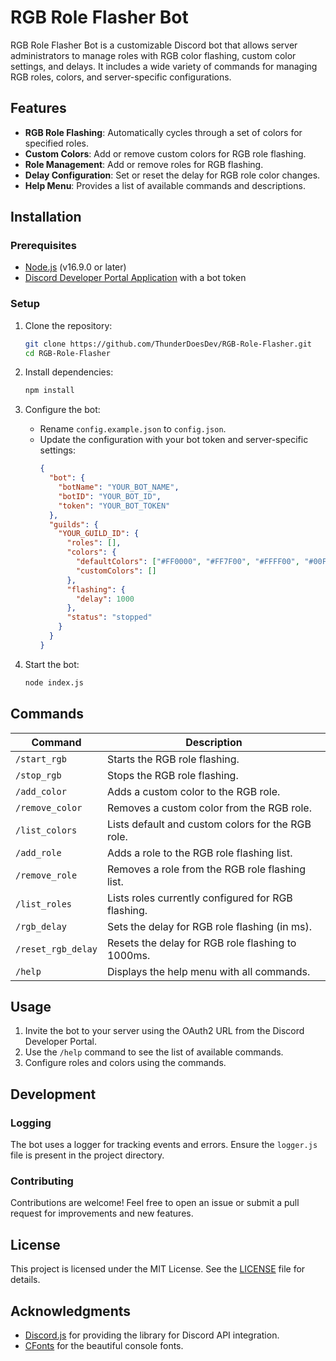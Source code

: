 # RGB Role Flasher Bot

RGB Role Flasher Bot is a customizable Discord bot that allows server administrators to manage roles with RGB color flashing, custom color settings, and delays. It includes a wide variety of commands for managing RGB roles, colors, and server-specific configurations.

## Features
- **RGB Role Flashing**: Automatically cycles through a set of colors for specified roles.
- **Custom Colors**: Add or remove custom colors for RGB role flashing.
- **Role Management**: Add or remove roles for RGB flashing.
- **Delay Configuration**: Set or reset the delay for RGB role color changes.
- **Help Menu**: Provides a list of available commands and descriptions.

## Installation

### Prerequisites
- [Node.js](https://nodejs.org/) (v16.9.0 or later)
- [Discord Developer Portal Application](https://discord.com/developers/applications) with a bot token

### Setup
1. Clone the repository:
   ```bash
   git clone https://github.com/ThunderDoesDev/RGB-Role-Flasher.git
   cd RGB-Role-Flasher
   ```

2. Install dependencies:
   ```bash
   npm install
   ```

3. Configure the bot:
   - Rename `config.example.json` to `config.json`.
   - Update the configuration with your bot token and server-specific settings:
     ```json
     {
       "bot": {
         "botName": "YOUR_BOT_NAME",
         "botID": "YOUR_BOT_ID",
         "token": "YOUR_BOT_TOKEN"
       },
       "guilds": {
         "YOUR_GUILD_ID": {
           "roles": [],
           "colors": {
             "defaultColors": ["#FF0000", "#FF7F00", "#FFFF00", "#00FF00", "#0000FF", "#4B0082", "#8B00FF"],
             "customColors": []
           },
           "flashing": {
             "delay": 1000
           },
           "status": "stopped"
         }
       }
     }
     ```

4. Start the bot:
   ```bash
   node index.js
   ```

## Commands
| Command         | Description                                        |
|------------------|----------------------------------------------------|
| `/start_rgb`     | Starts the RGB role flashing.                     |
| `/stop_rgb`      | Stops the RGB role flashing.                      |
| `/add_color`     | Adds a custom color to the RGB role.              |
| `/remove_color`  | Removes a custom color from the RGB role.         |
| `/list_colors`   | Lists default and custom colors for the RGB role. |
| `/add_role`      | Adds a role to the RGB role flashing list.        |
| `/remove_role`   | Removes a role from the RGB role flashing list.   |
| `/list_roles`    | Lists roles currently configured for RGB flashing.|
| `/rgb_delay`     | Sets the delay for RGB role flashing (in ms).     |
| `/reset_rgb_delay` | Resets the delay for RGB role flashing to 1000ms.|
| `/help`          | Displays the help menu with all commands.         |

## Usage
1. Invite the bot to your server using the OAuth2 URL from the Discord Developer Portal.
2. Use the `/help` command to see the list of available commands.
3. Configure roles and colors using the commands.

## Development

### Logging
The bot uses a logger for tracking events and errors. Ensure the `logger.js` file is present in the project directory.

### Contributing
Contributions are welcome! Feel free to open an issue or submit a pull request for improvements and new features.

## License
This project is licensed under the MIT License. See the [LICENSE](LICENSE) file for details.

## Acknowledgments
- [Discord.js](https://discord.js.org/) for providing the library for Discord API integration.
- [CFonts](https://github.com/dominikwilkowski/cfonts) for the beautiful console fonts.
